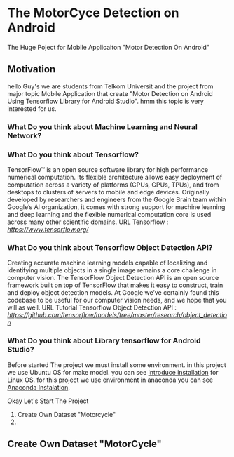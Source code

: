 # The MotorCyce Detection on Android
The Huge Poject for Mobile Applicaiton "Motor Detection On Android"

## Motivation
hello Guy's we are students from Telkom Universit and the project from major topic Mobile Application that create "Motor Detection on Android Using Tensorflow Library for Android Studio". hmm this topic is very interested for us.

### What Do you think about Machine Learning and Neural Network?

### What Do you think about Tensorflow?
TensorFlow™ is an open source software library for high performance numerical computation. Its flexible architecture allows easy deployment of computation across a variety of platforms (CPUs, GPUs, TPUs), and from desktops to clusters of servers to mobile and edge devices. Originally developed by researchers and engineers from the Google Brain team within Google’s AI organization, it comes with strong support for machine learning and deep learning and the flexible numerical computation core is used across many other scientific domains.
URL Tensorflow : *https://www.tensorflow.org/*

### What Do you think about Tensorflow Object Detection API?
Creating accurate machine learning models capable of localizing and identifying multiple objects in a single image remains a core challenge in computer vision. The TensorFlow Object Detection API is an open source framework built on top of TensorFlow that makes it easy to construct, train and deploy object detection models. At Google we’ve certainly found this codebase to be useful for our computer vision needs, and we hope that you will as well.
URL Tutorial Tensorflow Object Detection API : *https://github.com/tensorflow/models/tree/master/research/object_detection*

### What Do you think about Library tensorflow for Android Studio?
Before started The project we must install some environment. in this project we use Ubuntu OS for make model. you can see [introduce installation](https://github.com/tensorflow/models/blob/master/research/object_detection/g3doc/installation.md/) for Linux OS. for this project we use environment in anaconda you can see [Anaconda Instalation](https://www.digitalocean.com/community/tutorials/how-to-install-anaconda-on-ubuntu-18-04-quickstart/).

Okay Let's Start The Project
1. Create Own Dataset "Motorcycle"
2.

## Create Own Dataset "MotorCycle"
